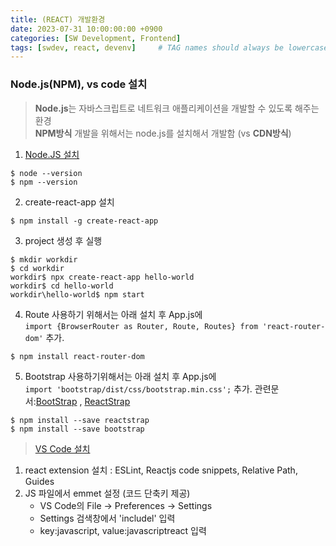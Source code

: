 ```yaml
---
title: (REACT) 개발환경
date: 2023-07-31 10:00:00:00 +0900
categories: [SW Development, Frontend]
tags: [swdev, react, devenv]     # TAG names should always be lowercase
--- 
```


### Node.js(NPM), vs code 설치
> **Node.js**는 자바스크립트로 네트워크 애플리케이션을 개발할 수 있도록 해주는 환경<br>
**NPM방식** 개발을 위해서는 node.js를 설치해서 개발함 (vs **CDN방식**)
1. [Node.JS 설치](https://nodejs.org/en/)<br>
```shell
$ node --version
$ npm --version
```
2. create-react-app 설치
```shell
$ npm install -g create-react-app
```
3. project 생성 후 실행
```shell
$ mkdir workdir
$ cd workdir
workdir$ npx create-react-app hello-world
workdir$ cd hello-world
workdir\hello-world$ npm start
```
4. Route 사용하기 위해서는 아래 설치 후 App.js에 <br/>
```import {BrowserRouter as Router, Route, Routes} from 'react-router-dom'``` 추가.
```shell
$ npm install react-router-dom
```
5. Bootstrap 사용하기위해서는 아래 설치 후 App.js에 <br/>
```import 'bootstrap/dist/css/bootstrap.min.css';``` 추가. 
관련문서:[BootStrap](https://www.w3schools.com/bootstrap5/) , [ReactStrap](https://reactstrap.github.io/)
```shell
$ npm install --save reactstrap
$ npm install --save bootstrap
```

> [VS Code 설치](https://code.visualstudio.com/)
1. react extension 설치 : ESLint, Reactjs code snippets, Relative Path, Guides
2. JS 파일에서 emmet 설정 (코드 단축키 제공)
   - VS Code의 File -> Preferences -> Settings
   - Settings 검색창에서 'includel' 입력
   - key:javascript, value:javascriptreact 입력